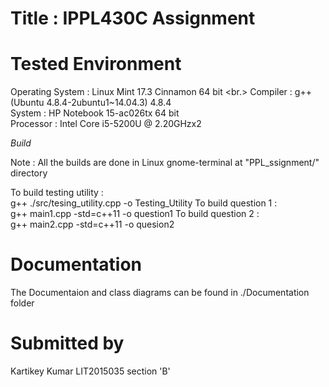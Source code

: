 # Title : IPPL430C Assignment

# Tested Environment
Operating System : Linux Mint 17.3 Cinnamon 64 bit <br.>
Compiler : g++ (Ubuntu 4.8.4-2ubuntu1~14.04.3) 4.8.4 <br/>
System : HP Notebook 15-ac026tx 64 bit <br/>
Processor : Intel Core i5-5200U @ 2.20GHzx2 <br/>

*Build*

Note : All the builds are done in Linux gnome-terminal at "PPL_ssignment/" directory

To build testing utility : <br/> 
  g++ ./src/tesing_utility.cpp -o Testing_Utility
To build question 1 : <br/>
  g++ main1.cpp -std=c++11 -o question1
To build question 2 : <br/>
  g++ main2.cpp -std=c++11 -o quesion2

# Documentation
The Documentaion and class diagrams can be found in ./Documentation folder

# Submitted by
Kartikey Kumar
LIT2015035
section 'B'
